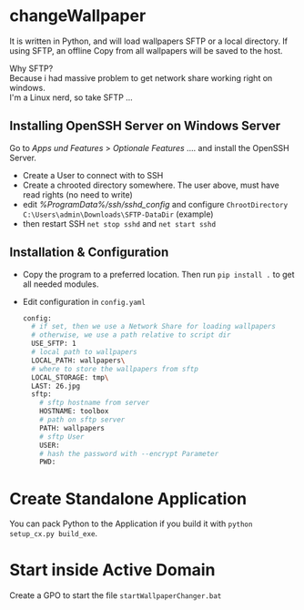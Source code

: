 # changeWallpaper

It is written in Python, and will load wallpapers SFTP or a local directory.
If using SFTP, an offline Copy from all wallpapers will be saved to the host.

Why SFTP?  
Because i had massive problem to get network share working right on windows.  
I'm a Linux nerd, so take SFTP ...

## Installing OpenSSH Server on Windows Server
Go to *Apps und Features* > *Optionale Features* …. and install the OpenSSH Server.
- Create a User to connect with to SSH
- Create a chrooted directory somewhere. The user above, must have read rights (no need to write)
- edit *%ProgramData%/ssh/sshd_config* and configure `ChrootDirectory C:\Users\admin\Downloads\SFTP-DataDir` (example)
- then restart SSH `net stop sshd` and `net start sshd`


## Installation & Configuration

- Copy the program to a preferred location. Then run `pip install .` to get all needed modules.  

- Edit configuration in `config.yaml`
  ```bash
  config:
    # if set, then we use a Network Share for loading wallpapers
    # otherwise, we use a path relative to script dir
    USE_SFTP: 1
    # local path to wallpapers
    LOCAL_PATH: wallpapers\
    # where to store the wallpapers from sftp
    LOCAL_STORAGE: tmp\
    LAST: 26.jpg
    sftp:
      # sftp hostname from server
      HOSTNAME: toolbox
      # path on sftp server
      PATH: wallpapers
      # sftp User
      USER: 
      # hash the password with --encrypt Parameter
      PWD: 
  ```

# Create Standalone Application
You can pack Python to the Application if you build it with `python setup_cx.py build_exe`.

# Start inside Active Domain
Create a GPO to start the file `startWallpaperChanger.bat`
